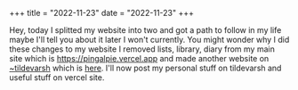 +++
title = "2022-11-23"
date = "2022-11-23"
+++

Hey, today I splitted my website into two and got a path to follow in my life maybe I'll tell you about it later I won't currently. You might wonder why I did these changes to my website I removed lists, library, diary from my main site which is https://pingalpie.vercel.app and made another website on [~tildevarsh](https://tildevarsh.in) which is [here](https://pingalpie.tildevarsh.in). I'll now post my personal stuff on tildevarsh and useful stuff on vercel site.   
